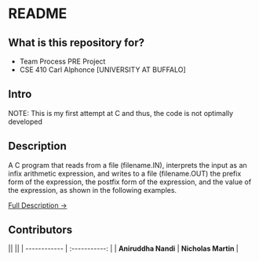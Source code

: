 # README #

## What is this repository for? ##

* Team Process PRE Project
* CSE 410 Carl Alphonce [UNIVERSITY AT BUFFALO]

## Intro ##

NOTE: This is my first attempt at C and thus, the code is not optimally developed

## Description ##

A C program that reads from a file (filename.IN), interprets the input as an infix 
arithmetic expression, and writes to a file (filename.OUT) the prefix form of the 
expression, the postfix form of the expression, and the value of the expression, as 
shown in the following examples.

[Full Description ->](http://www.cse.buffalo.edu/faculty/alphonce/SP17/CSE410/work/PRE-CSE410-SoftwareQualityInPractice.pdf)

## Contributors ##
||                                 ||
|  ------------   |  :-----------:  |
| **Aniruddha Nandi** | **Nicholas Martin** |
